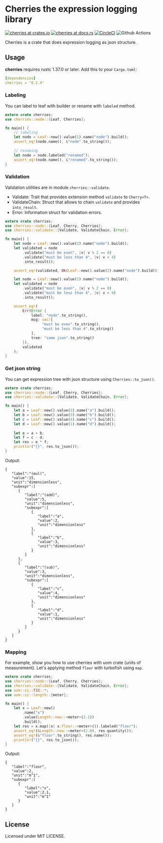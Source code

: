 # Cherries the expression logging library

[![cherries at crates.io](https://img.shields.io/crates/v/cherries.svg)](https://crates.io/crates/cherries)
[![cherries at docs.rs](https://docs.rs/cherries/badge.svg)](https://docs.rs/cherries)
[![CircleCI](https://circleci.com/gh/LoliGothick/cherries-rs/tree/master.svg?style=svg)](https://circleci.com/gh/LoliGothick/cherries-rs/tree/master)
![Github Actions](http://aliyunfc.tarocch1.com/github-actions-badge/LoliGothick/cherries-rs)

Cherries is a crate that does expression logging as json structure.

## Usage
**cherries** requires rustc 1.37.0 or later. Add this to your `Cargo.toml`:

```yaml
[dependencies]
cherries = "0.2.4"
```

### Labeling

You can label to leaf with builder or rename with `labeled` method.

```rust
extern crate cherries;
use cherries::node::{Leaf, Cherries};

fn main() {
    // labeling
    let node = Leaf::new().value(1).name("node").build();
    assert_eq!(node.name(), &"node".to_string());
    
    // renaming
    let node = node.labeled("renamed");
    assert_eq!(node.name(), &"renamed".to_string());
}
```

### Validation

Validation utilities are in module `cherries::validate`.

- Validate: Trait that provides extension method `validate` to `Cherry<T>`.
- ValidateChain: Struct that allows to chain `validate` and provides `into_result`.
- Error: Information struct for validation errors.

```rust
extern crate cherries;
use cherries::node::{Leaf, Cherry, Cherries};
use cherries::validate::{Validate, ValidateChain, Error};

fn main() {
    let node = Leaf::new().value(2).name("node").build();
    let validated = node
        .validate("must be even", |v| v % 2 == 0)
        .validate("must be less than 4", |v| v < 4)
        .into_result();

    assert_eq!(validated, Ok(Leaf::new().value(2).name("node").build()));

    let node = Leaf::new().value(1).name("node").build();
    let validated = node
        .validate("must be even", |v| v % 2 == 0)
        .validate("must be less than 4", |v| v < 4)
        .into_result();

    assert_eq!(
        Err(Error {
            label: "node".to_string(),
            msg: vec![
                 "must be even".to_string(),
                 "must be less than 4".to_string()
            ],
            tree: "some json".to_string()
        }),
        validated
    );
}
```

### Get json string

You can get expression tree with json structure using `Cherries::to_json()`. 

```rust
extern crate cherries;
use cherries::node::{Leaf, Cherry, Cherries};
use cherries::validate::{Validate, ValidateChain, Error};

fn main() {
    let a = Leaf::new().value(2).name("a").build();
    let b = Leaf::new().value(3).name("b").build();
    let c = Leaf::new().value(4).name("c").build();
    let d = Leaf::new().value(1).name("d").build();
    
    let e = a + b;
    let f = c - d;
    let res = e * f;
    println!("{}", res.to_json());
}
```

Output:

```json5
{
   "label":"(mul)",
   "value":15,
   "unit":"dimensionless",
   "subexpr":[
      {
         "label":"(add)",
         "value":5,
         "unit":"dimensionless",
         "subexpr":[
            {
               "label":"a",
               "value":2,
               "unit":"dimensionless"
            },
            {
               "label":"b",
               "value":3,
               "unit":"dimensionless"
            }
         ]
      },
      {
         "label":"(sub)",
         "value":3,
         "unit":"dimensionless",
         "subexpr":[
            {
               "label":"c",
               "value":4,
               "unit":"dimensionless"
            },
            {
               "label":"d",
               "value":1,
               "unit":"dimensionless"
            }
         ]
      }
   ]
}
```

### Mapping

For example, show you how to use cherries with uom crate (units of measurement).
Let's applying method `floor` with turbofish using `map`.

```rust
extern crate cherries;
use cherries::node::{Leaf, Cherry, Cherries};
use cherries::validate::{Validate, ValidateChain, Error};
use uom::si::f32::*;
use uom::si::length::{meter};

fn main() {
    let x = Leaf::new()
        .name("x")
        .value(Length::new::<meter>(2.1))
        .build();
    let res = x.map(|x| x.floor::<meter>()).labeled("floor");
    assert_eq!(&Length::new::<meter>(2.0), res.quantity());
    assert_eq!(&"floor".to_string(), res.name());
    println!("{}", res.to_json());
}
```

Output:

```json5
{
   "label":"floor",
   "value":2,
   "unit":"m^1",
   "subexpr":[
      {
         "label":"x",
         "value":2.1,
         "unit":"m^1"
      }
   ]
}
```

## License

Licensed under MIT LICENSE.
